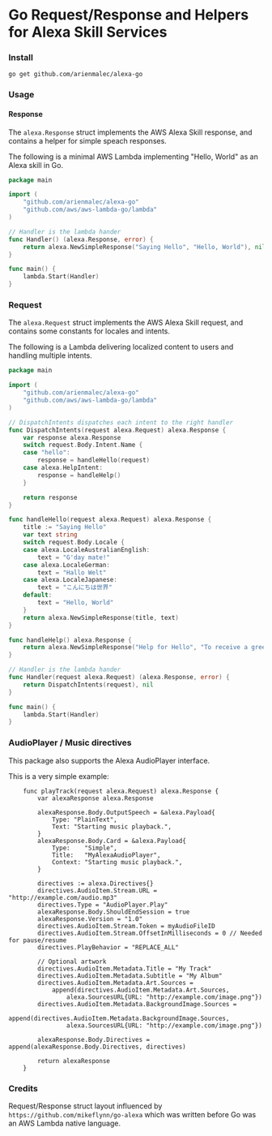 # Go Request/Response and Helpers for Alexa Skill Services

### Install

```console
go get github.com/arienmalec/alexa-go
```

### Usage

#### Response

The `alexa.Response` struct implements the AWS Alexa Skill response, and contains a helper for simple speach responses.

The following is a minimal AWS Lambda implementing "Hello, World" as an Alexa skill in Go.

```go
package main

import (
	"github.com/arienmalec/alexa-go"
	"github.com/aws/aws-lambda-go/lambda"
)

// Handler is the lambda hander
func Handler() (alexa.Response, error) {
	return alexa.NewSimpleResponse("Saying Hello", "Hello, World"), nil
}

func main() {
	lambda.Start(Handler)
}
```

### Request

The `alexa.Request` struct implements the AWS Alexa Skill request, and contains some constants for locales and intents.

The following is a Lambda delivering localized content to users and handling multiple intents.

```go
package main

import (
	"github.com/arienmalec/alexa-go"
	"github.com/aws/aws-lambda-go/lambda"
)

// DispatchIntents dispatches each intent to the right handler
func DispatchIntents(request alexa.Request) alexa.Response {
	var response alexa.Response
	switch request.Body.Intent.Name {
	case "hello":
		response = handleHello(request)
	case alexa.HelpIntent:
		response = handleHelp()
	}

	return response
}

func handleHello(request alexa.Request) alexa.Response {
	title := "Saying Hello"
	var text string
	switch request.Body.Locale {
	case alexa.LocaleAustralianEnglish:
		text = "G'day mate!"
	case alexa.LocaleGerman:
		text = "Hallo Welt"
	case alexa.LocaleJapanese:
		text = "こんにちは世界"
	default:
		text = "Hello, World"
	}
	return alexa.NewSimpleResponse(title, text)
}

func handleHelp() alexa.Response {
	return alexa.NewSimpleResponse("Help for Hello", "To receive a greeting, ask hello to say hello")
}

// Handler is the lambda hander
func Handler(request alexa.Request) (alexa.Response, error) {
	return DispatchIntents(request), nil
}

func main() {
	lambda.Start(Handler)
}
```

### AudioPlayer / Music directives

This package also supports the Alexa AudioPlayer interface.

This is a very simple example:

```
	func playTrack(request alexa.Request) alexa.Response {
		var alexaResponse alexa.Response

		alexaResponse.Body.OutputSpeech = &alexa.Payload{
			Type: "PlainText",
			Text: "Starting music playback.",
		}
		alexaResponse.Body.Card = &alexa.Payload{
			Type:    "Simple",
			Title:   "MyAlexaAudioPlayer",
			Context: "Starting music playback.",
		}

		directives := alexa.Directives{}
		directives.AudioItem.Stream.URL = "http://example.com/audio.mp3"
		directives.Type = "AudioPlayer.Play"
		alexaResponse.Body.ShouldEndSession = true
		alexaResponse.Version = "1.0"
		directives.AudioItem.Stream.Token = myAudioFileID
		directives.AudioItem.Stream.OffsetInMilliseconds = 0 // Needed for pause/resume
		directives.PlayBehavior = "REPLACE_ALL"

		// Optional artwork
		directives.AudioItem.Metadata.Title = "My Track"
		directives.AudioItem.Metadata.Subtitle = "My Album"
		directives.AudioItem.Metadata.Art.Sources =
			append(directives.AudioItem.Metadata.Art.Sources,
				alexa.SourcesURL{URL: "http://example.com/image.png"})
		directives.AudioItem.Metadata.BackgroundImage.Sources =
			append(directives.AudioItem.Metadata.BackgroundImage.Sources,
				alexa.SourcesURL{URL: "http://example.com/image.png"})

		alexaResponse.Body.Directives = append(alexaResponse.Body.Directives, directives)

		return alexaResponse
	}
```

### Credits

Request/Response struct layout influenced by `https://github.com/mikeflynn/go-alexa` which was written before Go was an AWS Lambda native language.

